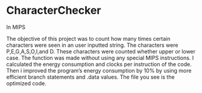 # CharacterChecker
In MIPS

The objective of this project was to count how many times certain characters were seen in an user inputted string. The characters were P,E,G,A,S,O,I,and D. These characters were counted whether upper or lower case. The function was made without using any special MIPS instructions. I calculated the energy consumption and clocks per instruction of the code. Then i improved the program’s energy consumption by 10% by using more efficient branch statements and .data values. The file you see is the optimized code. 
